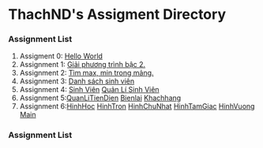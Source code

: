 # ThachND's Assigment Directory

### Assignment List

1. Assigment 0: [Hello World](https://github.com/FASTTRACKSE/FFSE1703.JavaCore/blob/master/Assignments/ThachND/HelloWorld/src/HelloWorld.java)
2. Assignment 1: [Giải phương trình bậc 2.](https://github.com/FASTTRACKSE/FFSE1703.JavaCore/blob/master/Assignments/ThachND/ffse2703011/src/assignment1/giaiPhuongTrinh.java)
3. Assignment 2: [Tìm max, min trong mảng.](https://github.com/FASTTRACKSE/FFSE1703.JavaCore/blob/master/Assignments/ThachND/ffse2703011/src/assignment1/khaibaomang.java)
4. Assignment 3: [Danh sách sinh viên](https://github.com/FASTTRACKSE/FFSE1703.JavaCore/blob/master/Assignments/ThachND/MenuCuaToi/src/practices/listhocsinh.java)
5. Assignment 4: [Sinh Viên](https://github.com/FASTTRACKSE/FFSE1703.JavaCore/blob/master/Assignments/ThachND/sinhvien/src/fastrack/edu/vn/practices/sinhvien.java) 
[Quản Lí Sinh Viên](https://github.com/FASTTRACKSE/FFSE1703.JavaCore/blob/master/Assignments/ThachND/sinhvien/src/fastrack/edu/vn/practices/QLsinhvien.java)
6. Assignment 5:[QuanLiTienDien](https://github.com/FASTTRACKSE/FFSE1703.JavaCore/blob/master/Assignments/ThachND/QuanLiTienDien/src/ffse1703/javacore/main/QuanLiTienDien.java)
[Bienlai](https://github.com/FASTTRACKSE/FFSE1703.JavaCore/blob/master/Assignments/ThachND/QuanLiTienDien/src/ffse1703/javacore/model/BienLai.java)
[Khachhang](https://github.com/FASTTRACKSE/FFSE1703.JavaCore/blob/master/Assignments/ThachND/QuanLiTienDien/src/ffse1703/javacore/model/KhachHang.java)
7. Assignment 6:[HinhHoc](https://github.com/FASTTRACKSE/FFSE1703.JavaCore/blob/master/Assignments/ThachND/HinhHoc_DaHinh/src/ffse1703/javacore/model/HinhHoc.java)
[HinhTron](https://github.com/FASTTRACKSE/FFSE1703.JavaCore/blob/master/Assignments/ThachND/HinhHoc_DaHinh/src/ffse1703/javacore/model/HinhTron.java)
[HinhChuNhat](https://github.com/FASTTRACKSE/FFSE1703.JavaCore/blob/master/Assignments/ThachND/HinhHoc_DaHinh/src/ffse1703/javacore/model/HinhChuNhat.java)
[HinhTamGiac](https://github.com/FASTTRACKSE/FFSE1703.JavaCore/blob/master/Assignments/ThachND/HinhHoc_DaHinh/src/ffse1703/javacore/model/HinhTamGiac.java)
[HinhVuong](https://github.com/FASTTRACKSE/FFSE1703.JavaCore/blob/master/Assignments/ThachND/HinhHoc_DaHinh/src/ffse1703/javacore/model/HinhVuong.java)
[Main](https://github.com/FASTTRACKSE/FFSE1703.JavaCore/blob/master/Assignments/ThachND/HinhHoc_DaHinh/src/ffse1703/javacore/main/Main.java)
### Assignment List
